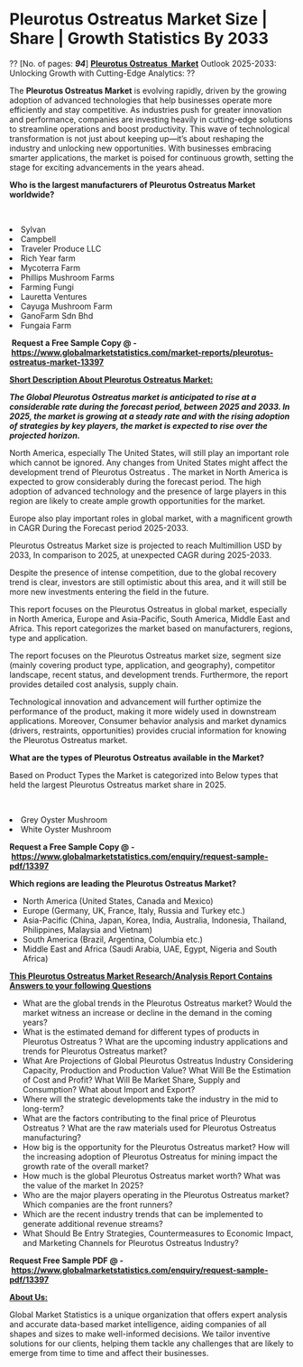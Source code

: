 <H1>Pleurotus Ostreatus Market Size | Share | Growth Statistics By 2033</H1><p>?? [No. of pages:&nbsp;<strong><em>94</em></strong>]&nbsp;<strong><a href="https://www.globalmarketstatistics.com/market-reports/pleurotus-ostreatus-market-13397">Pleurotus Ostreatus &nbsp;Market</a></strong>&nbsp;Outlook 2025-2033: Unlocking Growth with Cutting-Edge Analytics: ??</p><p>The <strong>Pleurotus Ostreatus Market</strong> is evolving rapidly, driven by the growing adoption of advanced technologies that help businesses operate more efficiently and stay competitive. As industries push for greater innovation and performance, companies are investing heavily in cutting-edge solutions to streamline operations and boost productivity. This wave of technological transformation is not just about keeping up&mdash;it&rsquo;s about reshaping the industry and unlocking new opportunities. With businesses embracing smarter applications, the market is poised for continuous growth, setting the stage for exciting advancements in the years ahead.</p><p><strong>Who is the largest manufacturers of Pleurotus Ostreatus Market worldwide?</strong></p><p>&nbsp;<li>Sylvan<li> Campbell<li> Traveler Produce LLC<li> Rich Year farm<li> Mycoterra Farm<li> Phillips Mushroom Farms<li> Farming Fungi<li> Lauretta Ventures<li> Cayuga Mushroom Farm<li> GanoFarm Sdn Bhd<li> Fungaia Farm</p><p>&nbsp;<strong>Request a Free Sample Copy @ -&nbsp;<a href="https://www.globalmarketstatistics.com/market-reports/pleurotus-ostreatus-market-13397">https://www.globalmarketstatistics.com/market-reports/pleurotus-ostreatus-market-13397</a></strong></p><p><strong><u>Short Description About Pleurotus Ostreatus Market:</u></strong></p><p><strong><em>The Global Pleurotus Ostreatus market is anticipated to rise at a considerable rate during the forecast period, between 2025 and 2033. In 2025, the market is growing at a steady rate and with the rising adoption of strategies by key players, the market is expected to rise over the projected horizon.</em></strong></p><p>North America, especially The United States, will still play an important role which cannot be ignored. Any changes from United States might affect the development trend of Pleurotus Ostreatus . The market in North America is expected to grow considerably during the forecast period. The high adoption of advanced technology and the presence of large players in this region are likely to create ample growth opportunities for the market.</p><p>Europe also play important roles in global market, with a magnificent growth in CAGR During the Forecast period 2025-2033.</p><p>Pleurotus Ostreatus Market size is projected to reach Multimillion USD by 2033, In comparison to 2025, at unexpected CAGR during 2025-2033.</p><p>Despite the presence of intense competition, due to the global recovery trend is clear, investors are still optimistic about this area, and it will still be more new investments entering the field in the future.</p><p>This report focuses on the Pleurotus Ostreatus in global market, especially in North America, Europe and Asia-Pacific, South America, Middle East and Africa. This report categorizes the market based on manufacturers, regions, type and application.</p><p>The report focuses on the Pleurotus Ostreatus market size, segment size (mainly covering product type, application, and geography), competitor landscape, recent status, and development trends. Furthermore, the report provides detailed cost analysis, supply chain.</p><p>Technological innovation and advancement will further optimize the performance of the product, making it more widely used in downstream applications. Moreover, Consumer behavior analysis and market dynamics (drivers, restraints, opportunities) provides crucial information for knowing the Pleurotus Ostreatus market.</p><p><strong>What are the types of Pleurotus Ostreatus available in the Market?</strong></p><p>Based on Product Types the Market is categorized into Below types that held the largest Pleurotus Ostreatus market share in 2025.</p><p>&nbsp;<li>Grey Oyster Mushroom<li> White Oyster Mushroom&nbsp;</p><p><strong>Request a Free Sample Copy @ -&nbsp;<a href="https://www.globalmarketstatistics.com/enquiry/request-sample-pdf/13397">https://www.globalmarketstatistics.com/enquiry/request-sample-pdf/13397</a></strong></p><p><strong>Which regions are leading the Pleurotus Ostreatus Market?</strong></p><ul><li>North America (United States, Canada and Mexico)</li><li>Europe (Germany, UK, France, Italy, Russia and Turkey etc.)</li><li>Asia-Pacific (China, Japan, Korea, India, Australia, Indonesia, Thailand, Philippines, Malaysia and Vietnam)</li><li>South America (Brazil, Argentina, Columbia etc.)</li><li>Middle East and Africa (Saudi Arabia, UAE, Egypt, Nigeria and South Africa)</li></ul><p><strong><u>This Pleurotus Ostreatus Market Research/Analysis Report Contains Answers to your following Questions</u></strong></p><ul><li>What are the global trends in the Pleurotus Ostreatus market? Would the market witness an increase or decline in the demand in the coming years?</li><li>What is the estimated demand for different types of products in Pleurotus Ostreatus ? What are the upcoming industry applications and trends for Pleurotus Ostreatus market?</li><li>What Are Projections of Global Pleurotus Ostreatus Industry Considering Capacity, Production and Production Value? What Will Be the Estimation of Cost and Profit? What Will Be Market Share, Supply and Consumption? What about Import and Export?</li><li>Where will the strategic developments take the industry in the mid to long-term?</li><li>What are the factors contributing to the final price of Pleurotus Ostreatus ? What are the raw materials used for Pleurotus Ostreatus manufacturing?</li><li>How big is the opportunity for the Pleurotus Ostreatus market? How will the increasing adoption of Pleurotus Ostreatus for mining impact the growth rate of the overall market?</li><li>How much is the global Pleurotus Ostreatus market worth? What was the value of the market In 2025?</li><li>Who are the major players operating in the Pleurotus Ostreatus market? Which companies are the front runners?</li><li>Which are the recent industry trends that can be implemented to generate additional revenue streams?</li><li>What Should Be Entry Strategies, Countermeasures to Economic Impact, and Marketing Channels for Pleurotus Ostreatus Industry?</li></ul><p><strong>Request Free Sample PDF @ -&nbsp;<a href="https://www.globalmarketstatistics.com/enquiry/request-sample-pdf/13397">https://www.globalmarketstatistics.com/enquiry/request-sample-pdf/13397</a></strong></p><p><strong><u>About Us:</u></strong></p><p>Global Market Statistics&nbsp;is a unique organization that offers expert analysis and accurate data-based market intelligence, aiding companies of all shapes and sizes to make well-informed decisions. We tailor inventive solutions for our clients, helping them tackle any challenges that are likely to emerge from time to time and affect their businesses.</p>
